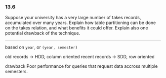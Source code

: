 ### 13.6

Suppose your university has a very large number of takes records, accumulated over many years. Explain how table partitioning can be done on the takes relation, and what benefits it could offer. Explain also one potential drawback of the technique.

---

based on ```year```, or ```(year, semester)```

old records -> HDD, column oriented
recent records -> SDD, row oriented

drawback
Poor performance for queries that request data accross multiple semesters.